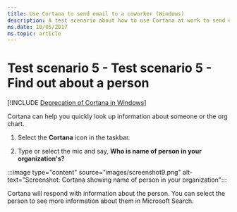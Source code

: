 ```yaml
---
title: Use Cortana to send email to a coworker (Windows)
description: A test scenario about how to use Cortana at work to send email to a coworker.
ms.date: 10/05/2017
ms.topic: article
--- 
```


# Test scenario 5 - Test scenario 5 - Find out about a person
<!--Using include for Cortana in Windows deprecation -->
[!INCLUDE [Deprecation of Cortana in Windows](./includes/cortana-deprecation.md)] 

Cortana can help you quickly look up information about someone or the org chart. 

1. Select the  **Cortana**  icon in the taskbar. 

2. Type or select the mic and say, **Who is name of person in your organization's?** 

:::image type="content" source="images/screenshot9.png" alt-text="Screenshot: Cortana showing name of person in your organization"::: 

Cortana will respond with information about the person. You can select the person to see more information about them in Microsoft Search.
